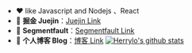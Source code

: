 <!--
**HerryLo/Herrylo** is a ✨ _special_ ✨ repository because its `README.md` (this file) appears on your GitHub profile.

Here are some ideas to get you started:

- 🔭 I’m currently working on ...
- 🌱 I’m currently learning ...
- 👯 I’m looking to collaborate on ...
- 🤔 I’m looking for help with ...
- 💬 Ask me about ...
- 📫 How to reach me: ...
- 😄 Pronouns: ...
- ⚡ Fun fact: ...
-->

- ❤️ like Javascript and Nodejs 、React
- 💬 **掘金 Juejin**：[Juejin Link](https://juejin.cn/user/430664289365608)
- 💬 **Segmentfault**：[Segmentfault Link](https://segmentfault.com/u/herrylo)
- 💬 **个人博客 Blog**：[博客 Link](https://herrylo.github.io)
[![Herrylo's github stats](https://github-readme-stats.vercel.app/api?username=Herrylo)](https://github.com/anuraghazra/github-readme-stats)

<!-- [![Top Langs](https://github-readme-stats.vercel.app/api/top-langs/?username=Herrylo&layout=compact)](https://github.com/anuraghazra/github-readme-stats) -->


